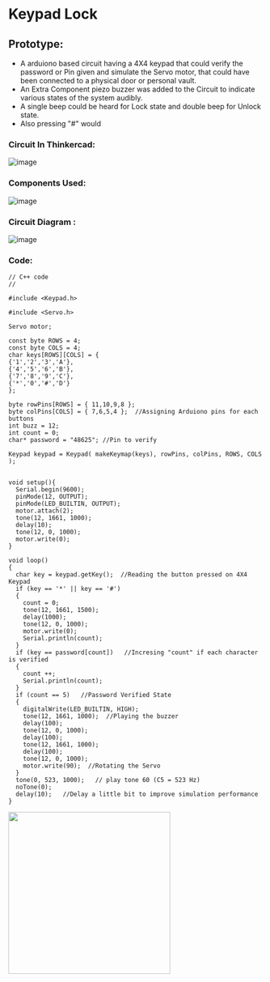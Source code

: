 # Keypad Lock

## Prototype:

- A arduiono based circuit having a 4X4 keypad that could verify the password or Pin given and simulate the Servo motor, that could have been connected to a physical door or personal vault.
- An Extra Component piezo buzzer was added to the Circuit to indicate various states of the system audibly. 
- A single beep could be heard for Lock state and double beep for Unlock state.
- Also pressing "#" would 

### Circuit In Thinkercad: 

![image](https://user-images.githubusercontent.com/100958162/182664842-1e34bb19-f558-435f-99be-c10e5e01f9be.png)

### Components Used: 

![image](https://user-images.githubusercontent.com/100958162/182665290-a5522789-9b17-4085-8d7b-35313cd742a6.png)

### Circuit Diagram :

![image](https://user-images.githubusercontent.com/100958162/182665467-533e1f5a-3fb7-4e21-95dc-57eb8074f2f4.png)

### Code: 
```
// C++ code
//

#include <Keypad.h>

#include <Servo.h>

Servo motor;

const byte ROWS = 4;
const byte COLS = 4;
char keys[ROWS][COLS] = {
{'1','2','3','A'},
{'4','5','6','B'},
{'7','8','9','C'},
{'*','0','#','D'}
};

byte rowPins[ROWS] = { 11,10,9,8 };
byte colPins[COLS] = { 7,6,5,4 };  //Assigning Arduiono pins for each buttons
int buzz = 12;
int count = 0;
char* password = "48625"; //Pin to verify

Keypad keypad = Keypad( makeKeymap(keys), rowPins, colPins, ROWS, COLS );


void setup(){
  Serial.begin(9600);
  pinMode(12, OUTPUT);
  pinMode(LED_BUILTIN, OUTPUT);
  motor.attach(2);
  tone(12, 1661, 1000);
  delay(10);
  tone(12, 0, 1000);
  motor.write(0);
}

void loop()
{
  char key = keypad.getKey();  //Reading the button pressed on 4X4 Keypad
  if (key == '*' || key == '#')
  {
    count = 0;
    tone(12, 1661, 1500);
    delay(1000);
    tone(12, 0, 1000);
    motor.write(0);
    Serial.println(count);
  }
  if (key == password[count])   //Incresing "count" if each character is verified
  {
    count ++;
    Serial.println(count);
  }
  if (count == 5)   //Password Verified State
  {
    digitalWrite(LED_BUILTIN, HIGH);
    tone(12, 1661, 1000);  //Playing the buzzer
    delay(100);
    tone(12, 0, 1000);
    delay(100);
    tone(12, 1661, 1000);
    delay(100);
    tone(12, 0, 1000);
    motor.write(90);  //Rotating the Servo
  }
  tone(0, 523, 1000);   // play tone 60 (C5 = 523 Hz)
  noTone(0);
  delay(10);   //Delay a little bit to improve simulation performance
}
```
<a href = "[https://www.tinkercad.com/things/azBx2eDc2D8-siso/editel](https://www.tinkercad.com/things/6fhcy43iXw1-mighty-bigery/editel)"> <img src ="https://img.shields.io/badge/Thinkercad%20File-Click%20Here%20to%20Simulate-brightgreen" width = 320 align = center> </a>
